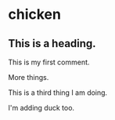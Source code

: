 # chicken

## This is a heading.

This is my first comment.

More things.

This is a third thing I am doing.

I'm adding duck too.
